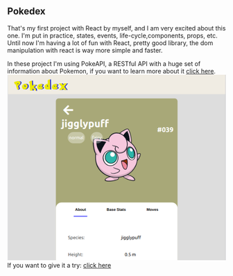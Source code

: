 ## Pokedex

That's my first project with React by myself, and I am very excited about this one.
I'm put in practice, states, events, life-cycle,components, props, etc. Until now I'm having a lot of fun with React, pretty good library, the dom manipulation with react is way more simple and faster. <br />

In these project I'm using PokeAPI, a RESTful API with a huge set of information about Pokemon, if you want to learn more about it [click here](https://pokeapi.co/).<br />
![example image](./example.png)
If you want to give it a try: [click here](https://gabriellima77.github.io/pokedex/)
